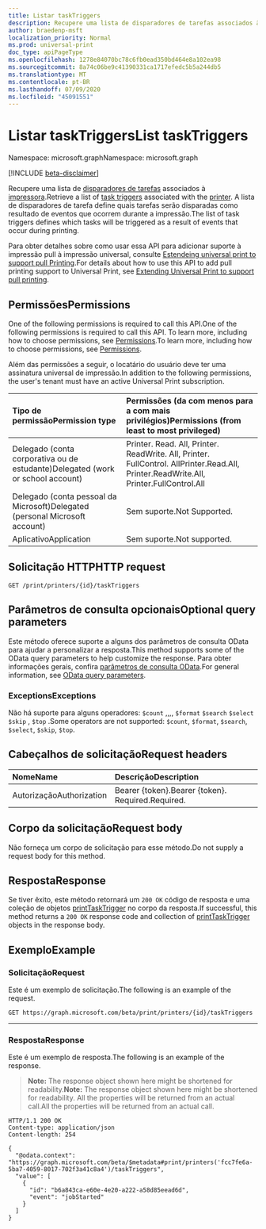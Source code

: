 ```yaml
---
title: Listar taskTriggers
description: Recupere uma lista de disparadores de tarefas associados à impressora.
author: braedenp-msft
localization_priority: Normal
ms.prod: universal-print
doc_type: apiPageType
ms.openlocfilehash: 1278e84070bc78c6fb0ead350bd464e8a102ea98
ms.sourcegitcommit: 8a74c06be9c41390331ca1717efedc5b5a244db5
ms.translationtype: MT
ms.contentlocale: pt-BR
ms.lasthandoff: 07/09/2020
ms.locfileid: "45091551"
---
```

# <a name="list-tasktriggers"></a><span data-ttu-id="c05c9-103">Listar taskTriggers</span><span class="sxs-lookup"><span data-stu-id="c05c9-103">List taskTriggers</span></span>

<span data-ttu-id="c05c9-104">Namespace: microsoft.graph</span><span class="sxs-lookup"><span data-stu-id="c05c9-104">Namespace: microsoft.graph</span></span>

[!INCLUDE [beta-disclaimer](../../includes/beta-disclaimer.md)]

<span data-ttu-id="c05c9-105">Recupere uma lista de [disparadores de tarefas](../resources/printtasktrigger.md) associados à [impressora](../resources/printer.md).</span><span class="sxs-lookup"><span data-stu-id="c05c9-105">Retrieve a list of [task triggers](../resources/printtasktrigger.md) associated with the [printer](../resources/printer.md).</span></span> <span data-ttu-id="c05c9-106">A lista de disparadores de tarefa define quais tarefas serão disparadas como resultado de eventos que ocorrem durante a impressão.</span><span class="sxs-lookup"><span data-stu-id="c05c9-106">The list of task triggers defines which tasks will be triggered as a result of events that occur during printing.</span></span>

<span data-ttu-id="c05c9-107">Para obter detalhes sobre como usar essa API para adicionar suporte à impressão pull à impressão universal, consulte [Estendeing universal print to support pull Printing](/graph/universal-print-concept-overview#extending-universal-print-to-support-pull-printing).</span><span class="sxs-lookup"><span data-stu-id="c05c9-107">For details about how to use this API to add pull printing support to Universal Print, see [Extending Universal Print to support pull printing](/graph/universal-print-concept-overview#extending-universal-print-to-support-pull-printing).</span></span>

## <a name="permissions"></a><span data-ttu-id="c05c9-108">Permissões</span><span class="sxs-lookup"><span data-stu-id="c05c9-108">Permissions</span></span>
<span data-ttu-id="c05c9-109">One of the following permissions is required to call this API.</span><span class="sxs-lookup"><span data-stu-id="c05c9-109">One of the following permissions is required to call this API.</span></span> <span data-ttu-id="c05c9-110">To learn more, including how to choose permissions, see [Permissions](/graph/permissions-reference).</span><span class="sxs-lookup"><span data-stu-id="c05c9-110">To learn more, including how to choose permissions, see [Permissions](/graph/permissions-reference).</span></span>

<span data-ttu-id="c05c9-111">Além das permissões a seguir, o locatário do usuário deve ter uma assinatura universal de impressão.</span><span class="sxs-lookup"><span data-stu-id="c05c9-111">In addition to the following permissions, the user's tenant must have an active Universal Print subscription.</span></span>

|<span data-ttu-id="c05c9-112">Tipo de permissão</span><span class="sxs-lookup"><span data-stu-id="c05c9-112">Permission type</span></span> | <span data-ttu-id="c05c9-113">Permissões (da com menos para a com mais privilégios)</span><span class="sxs-lookup"><span data-stu-id="c05c9-113">Permissions (from least to most privileged)</span></span> |
|:---------------|:--------------------------------------------|
|<span data-ttu-id="c05c9-114">Delegado (conta corporativa ou de estudante)</span><span class="sxs-lookup"><span data-stu-id="c05c9-114">Delegated (work or school account)</span></span>| <span data-ttu-id="c05c9-115">Printer. Read. All, Printer. ReadWrite. All, Printer. FullControl. All</span><span class="sxs-lookup"><span data-stu-id="c05c9-115">Printer.Read.All, Printer.ReadWrite.All, Printer.FullControl.All</span></span> |
|<span data-ttu-id="c05c9-116">Delegado (conta pessoal da Microsoft)</span><span class="sxs-lookup"><span data-stu-id="c05c9-116">Delegated (personal Microsoft account)</span></span>|<span data-ttu-id="c05c9-117">Sem suporte.</span><span class="sxs-lookup"><span data-stu-id="c05c9-117">Not Supported.</span></span>|
|<span data-ttu-id="c05c9-118">Aplicativo</span><span class="sxs-lookup"><span data-stu-id="c05c9-118">Application</span></span>| <span data-ttu-id="c05c9-119">Sem suporte.</span><span class="sxs-lookup"><span data-stu-id="c05c9-119">Not supported.</span></span> |

## <a name="http-request"></a><span data-ttu-id="c05c9-120">Solicitação HTTP</span><span class="sxs-lookup"><span data-stu-id="c05c9-120">HTTP request</span></span>
<!-- { "blockType": "ignored" } -->
```http
GET /print/printers/{id}/taskTriggers
```

## <a name="optional-query-parameters"></a><span data-ttu-id="c05c9-121">Parâmetros de consulta opcionais</span><span class="sxs-lookup"><span data-stu-id="c05c9-121">Optional query parameters</span></span>
<span data-ttu-id="c05c9-122">Este método oferece suporte a alguns dos parâmetros de consulta OData para ajudar a personalizar a resposta.</span><span class="sxs-lookup"><span data-stu-id="c05c9-122">This method supports some of the OData query parameters to help customize the response.</span></span> <span data-ttu-id="c05c9-123">Para obter informações gerais, confira [parâmetros de consulta OData](/graph/query-parameters).</span><span class="sxs-lookup"><span data-stu-id="c05c9-123">For general information, see [OData query parameters](/graph/query-parameters).</span></span>

### <a name="exceptions"></a><span data-ttu-id="c05c9-124">Exceptions</span><span class="sxs-lookup"><span data-stu-id="c05c9-124">Exceptions</span></span>
<span data-ttu-id="c05c9-125">Não há suporte para alguns operadores: `$count` ,,,, `$format` `$search` `$select` `$skip` , `$top` .</span><span class="sxs-lookup"><span data-stu-id="c05c9-125">Some operators are not supported: `$count`, `$format`, `$search`, `$select`, `$skip`, `$top`.</span></span>

## <a name="request-headers"></a><span data-ttu-id="c05c9-126">Cabeçalhos de solicitação</span><span class="sxs-lookup"><span data-stu-id="c05c9-126">Request headers</span></span>
| <span data-ttu-id="c05c9-127">Nome</span><span class="sxs-lookup"><span data-stu-id="c05c9-127">Name</span></span>      |<span data-ttu-id="c05c9-128">Descrição</span><span class="sxs-lookup"><span data-stu-id="c05c9-128">Description</span></span>|
|:----------|:----------|
| <span data-ttu-id="c05c9-129">Autorização</span><span class="sxs-lookup"><span data-stu-id="c05c9-129">Authorization</span></span> | <span data-ttu-id="c05c9-130">Bearer {token}.</span><span class="sxs-lookup"><span data-stu-id="c05c9-130">Bearer {token}.</span></span> <span data-ttu-id="c05c9-131">Required.</span><span class="sxs-lookup"><span data-stu-id="c05c9-131">Required.</span></span> |

## <a name="request-body"></a><span data-ttu-id="c05c9-132">Corpo da solicitação</span><span class="sxs-lookup"><span data-stu-id="c05c9-132">Request body</span></span>
<span data-ttu-id="c05c9-133">Não forneça um corpo de solicitação para esse método.</span><span class="sxs-lookup"><span data-stu-id="c05c9-133">Do not supply a request body for this method.</span></span>
## <a name="response"></a><span data-ttu-id="c05c9-134">Resposta</span><span class="sxs-lookup"><span data-stu-id="c05c9-134">Response</span></span>
<span data-ttu-id="c05c9-135">Se tiver êxito, este método retornará um `200 OK` código de resposta e uma coleção de objetos [printTaskTrigger](../resources/printtasktrigger.md) no corpo da resposta.</span><span class="sxs-lookup"><span data-stu-id="c05c9-135">If successful, this method returns a `200 OK` response code and collection of [printTaskTrigger](../resources/printtasktrigger.md) objects in the response body.</span></span>
## <a name="example"></a><span data-ttu-id="c05c9-136">Exemplo</span><span class="sxs-lookup"><span data-stu-id="c05c9-136">Example</span></span>
### <a name="request"></a><span data-ttu-id="c05c9-137">Solicitação</span><span class="sxs-lookup"><span data-stu-id="c05c9-137">Request</span></span>
<span data-ttu-id="c05c9-138">Este é um exemplo de solicitação.</span><span class="sxs-lookup"><span data-stu-id="c05c9-138">The following is an example of the request.</span></span>

<!-- {
  "blockType": "request",
  "name": "get_printer_tasktriggers"
}-->
```msgraph-interactive
GET https://graph.microsoft.com/beta/print/printers/{id}/taskTriggers
```

---

### <a name="response"></a><span data-ttu-id="c05c9-139">Resposta</span><span class="sxs-lookup"><span data-stu-id="c05c9-139">Response</span></span>
<span data-ttu-id="c05c9-140">Este é um exemplo de resposta.</span><span class="sxs-lookup"><span data-stu-id="c05c9-140">The following is an example of the response.</span></span>
><span data-ttu-id="c05c9-141">**Note:** The response object shown here might be shortened for readability.</span><span class="sxs-lookup"><span data-stu-id="c05c9-141">**Note:** The response object shown here might be shortened for readability.</span></span> <span data-ttu-id="c05c9-142">All the properties will be returned from an actual call.</span><span class="sxs-lookup"><span data-stu-id="c05c9-142">All the properties will be returned from an actual call.</span></span>
<!-- {
  "blockType": "response",
  "truncated": true,
  "@odata.type": "microsoft.graph.printTaskTrigger",
  "isCollection": true
} -->
```http
HTTP/1.1 200 OK
Content-type: application/json
Content-length: 254

{
  "@odata.context": "https://graph.microsoft.com/beta/$metadata#print/printers('fcc7fe6a-5ba7-4059-8017-702f3a41c8a4')/taskTriggers",
  "value": [
    {
      "id": "b6a843ca-e60e-4e20-a222-a58d85eead6d",
      "event": "jobStarted"
    }
  ]
}
```

<!-- uuid: 8fcb5dbc-d5aa-4681-8e31-b001d5168d79
2015-10-25 14:57:30 UTC -->
<!-- {
  "type": "#page.annotation",
  "description": "List taskTriggers",
  "keywords": "",
  "section": "documentation",
  "tocPath": ""
}-->

